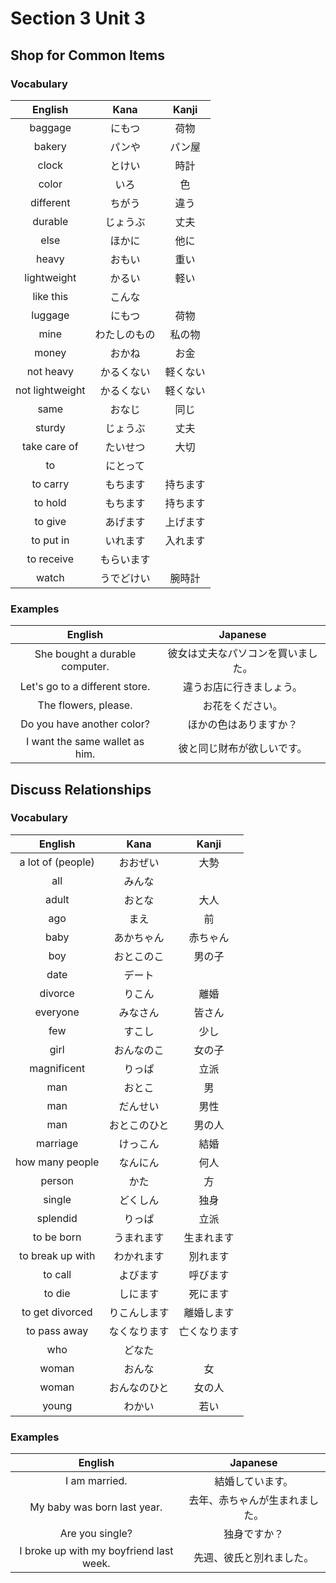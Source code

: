 # Section 3 Unit 3
## Shop for Common Items
### Vocabulary
| English | Kana | Kanji |
|:-------:|:----:|:-----:|
| baggage | にもつ | 荷物 |
| bakery | パンや | パン屋 |
| clock | とけい | 時計 |
| color | いろ | 色 |
| different | ちがう | 違う |
| durable | じょうぶ | 丈夫 |
| else | ほかに | 他に |
| heavy | おもい | 重い |
| lightweight | かるい | 軽い |
| like this | こんな | |
| luggage | にもつ | 荷物 |
| mine | わたしのもの | 私の物 |
| money | おかね | お金 |
| not heavy | かるくない | 軽くない |
| not lightweight | かるくない | 軽くない |
| same | おなじ | 同じ |
| sturdy | じょうぶ | 丈夫 |
| take care of | たいせつ | 大切 |
| to | にとって | |
| to carry | もちます | 持ちます |
| to hold | もちます | 持ちます |
| to give | あげます | 上げます |
| to put in | いれます | 入れます |
| to receive | もらいます | |
| watch | うでどけい | 腕時計 |

### Examples
| English | Japanese |
|:-------:|:--------:|
| She bought a durable computer. | 彼女は丈夫なパソコンを買いました。 |
| Let's go to a different store. | 違うお店に行きましょう。 |
| The flowers, please. | お花をください。 |
| Do you have another color? | ほかの色はありますか？ |
| I want the same wallet as him. | 彼と同じ財布が欲しいです。 |

## Discuss Relationships
### Vocabulary
| English | Kana | Kanji |
|:-------:|:----:|:-----:|
| a lot of (people) | おおぜい | 大勢 |
| all | みんな | |
| adult | おとな | 大人 |
| ago | まえ | 前 |
| baby | あかちゃん | 赤ちゃん |
| boy | おとこのこ | 男の子 |
| date | デート | |
| divorce | りこん | 離婚 |
| everyone | みなさん | 皆さん |
| few | すこし | 少し |
| girl | おんなのこ | 女の子 |
| magnificent | りっぱ | 立派 |
| man | おとこ | 男 |
| man | だんせい | 男性 |
| man | おとこのひと | 男の人 |
| marriage | けっこん | 結婚 |
| how many people | なんにん | 何人 |
| person | かた | 方 |
| single | どくしん | 独身 |
| splendid | りっぱ | 立派 |
| to be born | うまれます | 生まれます |
| to break up with | わかれます | 別れます |
| to call | よびます | 呼びます |
| to die | しにます | 死にます |
| to get divorced | りこんします | 離婚します |
| to pass away | なくなります | 亡くなります |
| who | どなた | |
| woman | おんな | 女 |
| woman | おんなのひと | 女の人 |
| young | わかい | 若い |

### Examples
| English | Japanese |
|:-------:|:--------:|
| I am married. | 結婚しています。 |
| My baby was born last year. | 去年、赤ちゃんが生まれました。 |
| Are you single? | 独身ですか？ |
| I broke up with my boyfriend last week. | 先週、彼氏と別れました。 |
